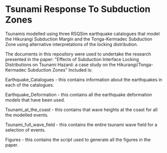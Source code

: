 # Tsunami Response To Subduction Zones

Tsunamis modelled using three RSQSim earthquake catalogues that model the Hikurangi Subduction Margin and the Tonga-Kermadec Subduction Zone using alternative interpretations of the locking distribution.

The documents in this repository were used to undertake the research presented in the paper: "Effects of Subduction Interface Locking Distributions on Tsunami Hazard: a case study on the Hikurangi/Tonga-Kermadec Subduction Zones" Included is: 

Earthquake_Catalogues - this contains information about the earthquakes in each of the catalogues.

Earthquake_Deformation - this contains all the earthquake deformation models that have been used. 

Tsunami_at_the_coast - this contains that wave heights at the coast for all the modelled events. 

Tsunami_full_wave_field - this contains the entire tsunami wave field for a selection of events.

Figures - this contains the script used to generate all the figures in the paper.

